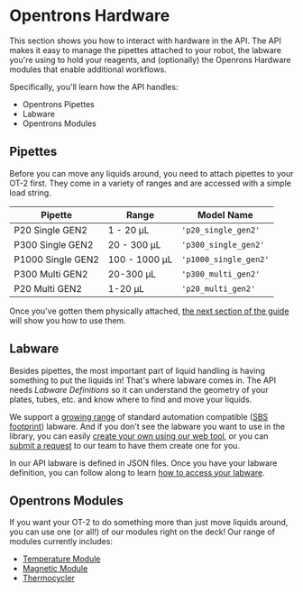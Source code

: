 # Opentrons Hardware

This section shows you how to interact with hardware in the API. The API makes 
it easy to manage the pipettes attached to your robot, the labware you're using 
to hold your reagents, and (optionally) the Openrons Hardware modules that enable 
additional workflows.

Specifically, you'll learn how the API handles:

- Opentrons Pipettes
- Labware
- Opentrons Modules

## Pipettes

Before you can move any liquids around, you need to attach pipettes to your 
OT-2 first. They come in a variety of ranges and are accessed with a simple 
load string.

| Pipette           | Range         | Model Name            |
| ----------------- | ------------- | --------------------- |
| P20 Single GEN2   | 1 - 20 µL     | `'p20_single_gen2'`   |
| P300 Single GEN2  | 20 - 300 µL   | `'p300_single_gen2'`  |
| P1000 Single GEN2 | 100 - 1000 µL | `'p1000_single_gen2'` |
| P300 Multi GEN2   | 20-300 µL     | `'p300_multi_gen2'`   |
| P20 Multi GEN2    | 1-20 µL       | `'p20_multi_gen2'`    |

Once you've gotten them physically attached, [the next section of the guide](new_pipette.md) will show 
you how to use them.

## Labware

Besides pipettes, the most important part of liquid handling is having 
something to put the liquids in! That's where labware comes in. The API 
needs _Labware Definitions_ so it can understand the geometry of your plates, 
tubes, etc. and know where to find and move your liquids.

We support a [growing range](https://labware.opentrons.com/) of standard 
automation compatible ([SBS footprint](https://www.slas.org/SLAS/assets/File/ANSI_SLAS_1-2004_FootprintDimensions.pdf)) 
labware. And if you don't see the labware you want to 
use in the library, you can easily [create your own using our web tool](https://labware.opentrons.com/create), 
or you can [submit a request](https://support.opentrons.com/en/articles/3137452-requesting-a-custom-labware-definition) 
to our team to have them create one for you.

In our API labware is defined in JSON files. Once you have your labware definition, 
you can follow along to learn [how to access your labware](new_labware.md).

## Opentrons Modules

If you want your OT-2 to do something more than just move liquids around, 
you can use one (or all!) of our modules right on the deck! Our range of 
modules currently includes: 

- [Temperature Module](modules/temperature.md)
- [Magnetic Module](modules/magnet.md)
- [Thermocycler](modules/thermocycler.md)